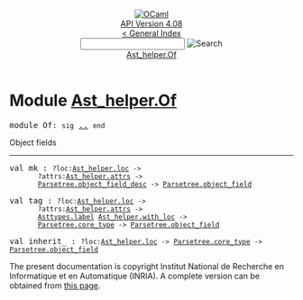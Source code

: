 <!-- ((! set title API !)) ((! set documentation !)) ((! set api !)) ((! set nobreadcrumb !)) -->
<div class="api"><header><nav class="toc brand"><a class="brand" href="https://ocaml.org/"><img src="colour-logo-gray.svg" class="svg" alt="OCaml"></a></nav><nav class="toc"><div class="toc_version"><a href="/docs" id="version-select">API Version 4.08</a></div><a href="index.html">&lt; General Index</a><div class="api_search"><input type="text" name="apisearch" id="api_search" oninput="mySearch(false);" onkeypress="this.oninput();" onclick="this.oninput();" onpaste="this.oninput();">
<img src="search_icon.svg" alt="Search" class="svg" onclick="mySearch(false)"></div>
<div id="search_results"></div><div class="toc_title"><a href="#top">Ast_helper.Of</a></div><ul></ul></nav></header>

<h1>Module <a href="type_Ast_helper.Of.html">Ast_helper.Of</a></h1>

<pre><span id="MODULEOf"><span class="keyword">module</span> Of</span>: <code class="code"><span class="keyword">sig</span></code> <a href="Ast_helper.Of.html">..</a> <code class="code"><span class="keyword">end</span></code></pre><div class="info module top">
<div class="info-desc">
<p>Object fields</p>
</div>
</div>
<hr width="100%">

<pre><span id="VALmk"><span class="keyword">val</span> mk</span> : <code class="type">?loc:<a href="Ast_helper.html#TYPEloc">Ast_helper.loc</a> -&gt;<br>       ?attrs:<a href="Ast_helper.html#TYPEattrs">Ast_helper.attrs</a> -&gt;<br>       <a href="Parsetree.html#TYPEobject_field_desc">Parsetree.object_field_desc</a> -&gt; <a href="Parsetree.html#TYPEobject_field">Parsetree.object_field</a></code></pre>
<pre><span id="VALtag"><span class="keyword">val</span> tag</span> : <code class="type">?loc:<a href="Ast_helper.html#TYPEloc">Ast_helper.loc</a> -&gt;<br>       ?attrs:<a href="Ast_helper.html#TYPEattrs">Ast_helper.attrs</a> -&gt;<br>       <a href="Asttypes.html#TYPElabel">Asttypes.label</a> <a href="Ast_helper.html#TYPEwith_loc">Ast_helper.with_loc</a> -&gt;<br>       <a href="Parsetree.html#TYPEcore_type">Parsetree.core_type</a> -&gt; <a href="Parsetree.html#TYPEobject_field">Parsetree.object_field</a></code></pre>
<pre><span id="VALinherit_"><span class="keyword">val</span> inherit_</span> : <code class="type">?loc:<a href="Ast_helper.html#TYPEloc">Ast_helper.loc</a> -&gt; <a href="Parsetree.html#TYPEcore_type">Parsetree.core_type</a> -&gt; <a href="Parsetree.html#TYPEobject_field">Parsetree.object_field</a></code></pre>
<div class="copyright">The present documentation is copyright Institut National de Recherche en Informatique et en Automatique (INRIA). A complete version can be obtained from <a href="http://caml.inria.fr/pub/docs/manual-ocaml/">this page</a>.</div></div>